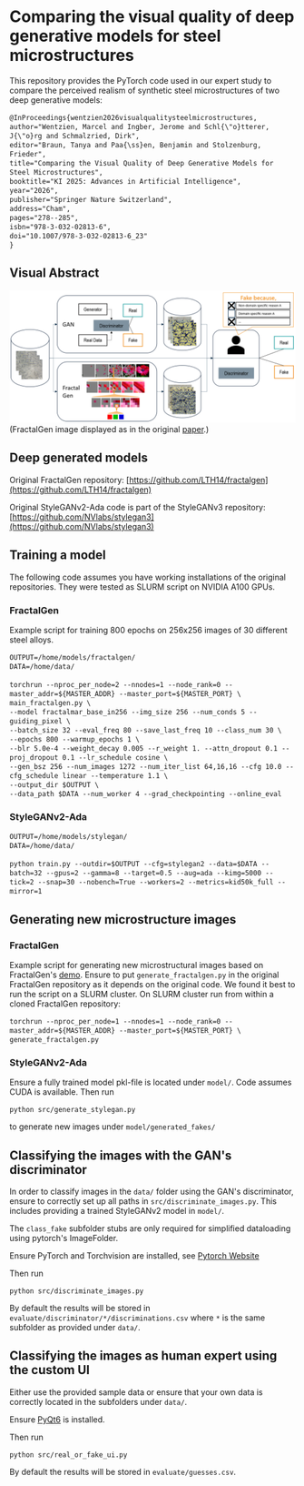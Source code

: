 # Comparing the visual quality of deep generative models for steel microstructures
This repository provides the PyTorch code used in our expert study to compare the perceived realism of synthetic steel microstructures of two deep generative models:

```
@InProceedings{wentzien2026visualqualitysteelmicrostructures,
author="Wentzien, Marcel and Ingber, Jerome and Schl{\"o}tterer, J{\"o}rg and Schmalzried, Dirk",
editor="Braun, Tanya and Paa{\ss}en, Benjamin and Stolzenburg, Frieder",
title="Comparing the Visual Quality of Deep Generative Models for Steel Microstructures",
booktitle="KI 2025: Advances in Artificial Intelligence",
year="2026",
publisher="Springer Nature Switzerland",
address="Cham",
pages="278--285",
isbn="978-3-032-02813-6",
doi="10.1007/978-3-032-02813-6_23"
}
```

## Visual Abstract
![Visual Abstract](process.png)
(FractalGen image displayed as in the original [paper](https://arxiv.org/abs/2502.17437).)

## Deep generated models 
Original FractalGen repository: [https://github.com/LTH14/fractalgen](https://github.com/LTH14/fractalgen)

Original StyleGANv2-Ada code is part of the StyleGANv3 repository: [https://github.com/NVlabs/stylegan3](https://github.com/NVlabs/stylegan3)

## Training a model
The following code assumes you have working installations of the original repositories. They were tested as SLURM script on NVIDIA A100 GPUs.

### FractalGen
Example script for training 800 epochs on 256x256 images of 30 different steel alloys.
```
OUTPUT=/home/models/fractalgen/
DATA=/home/data/

torchrun --nproc_per_node=2 --nnodes=1 --node_rank=0 --master_addr=${MASTER_ADDR} --master_port=${MASTER_PORT} \
main_fractalgen.py \
--model fractalmar_base_in256 --img_size 256 --num_conds 5 --guiding_pixel \
--batch_size 32 --eval_freq 80 --save_last_freq 10 --class_num 30 \
--epochs 800 --warmup_epochs 1 \
--blr 5.0e-4 --weight_decay 0.005 --r_weight 1. --attn_dropout 0.1 --proj_dropout 0.1 --lr_schedule cosine \
--gen_bsz 256 --num_images 1272 --num_iter_list 64,16,16 --cfg 10.0 --cfg_schedule linear --temperature 1.1 \
--output_dir $OUTPUT \
--data_path $DATA --num_worker 4 --grad_checkpointing --online_eval
```

### StyleGANv2-Ada
```
OUTPUT=/home/models/stylegan/
DATA=/home/data/

python train.py --outdir=$OUTPUT --cfg=stylegan2 --data=$DATA --batch=32 --gpus=2 --gamma=8 --target=0.5 --aug=ada --kimg=5000 --tick=2 --snap=30 --nobench=True --workers=2 --metrics=kid50k_full --mirror=1
```

## Generating new microstructure images
### FractalGen
Example script for generating new microstructural images based on FractalGen's [demo](https://github.com/LTH14/fractalgen/blob/main/demo/run_fractalgen.ipynb). Ensure to put `generate_fractalgen.py` in the original FractalGen repository as it depends on the original code. We found it best to run the script on a SLURM cluster. On SLURM cluster run from within a cloned FractalGen repository:
```
torchrun --nproc_per_node=1 --nnodes=1 --node_rank=0 --master_addr=${MASTER_ADDR} --master_port=${MASTER_PORT} \
generate_fractalgen.py 
```

### StyleGANv2-Ada
Ensure a fully trained model pkl-file is located under `model/`.
Code assumes CUDA is available.
Then run
```
python src/generate_stylegan.py
```
to generate new images under `model/generated_fakes/`

## Classifying the images with the GAN's discriminator
In order to classify images in the `data/` folder using the GAN's discriminator, ensure to correctly set up all paths in `src/discriminate_images.py`. This includes providing a trained StyleGANv2 model in `model/`. 

The `class_fake` subfolder stubs are only required for simplified dataloading using pytorch's ImageFolder.

Ensure PyTorch and Torchvision are installed, see [Pytorch Website](https://pytorch.org/get-started/locally/)

Then run
```
python src/discriminate_images.py
```
By default the results will be stored in `evaluate/discriminator/*/discriminations.csv` where `*` is the same subfolder as provided under `data/`.

## Classifying the images as human expert using the custom UI
Either use the provided sample data or ensure that your own data is correctly located in the subfolders under `data/`.

Ensure [PyQt6](https://pypi.org/project/PyQt6/) is installed.

Then run 
```
python src/real_or_fake_ui.py
```
By default the results will be stored in `evaluate/guesses.csv`.
